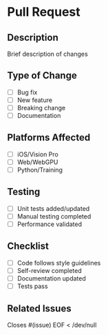 # Pull Request

## Description
Brief description of changes

## Type of Change
- [ ] Bug fix
- [ ] New feature  
- [ ] Breaking change
- [ ] Documentation

## Platforms Affected
- [ ] iOS/Vision Pro
- [ ] Web/WebGPU
- [ ] Python/Training

## Testing
- [ ] Unit tests added/updated
- [ ] Manual testing completed
- [ ] Performance validated

## Checklist
- [ ] Code follows style guidelines
- [ ] Self-review completed
- [ ] Documentation updated
- [ ] Tests pass

## Related Issues
Closes #(issue)
EOF < /dev/null
